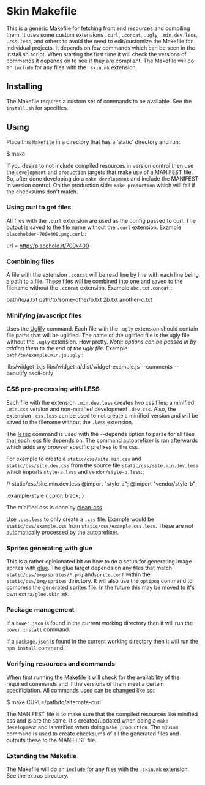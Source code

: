 # Skin Makefile

This is a generic Makefile for fetching front end resources and compiling
them.  It uses some custom extensions `.curl`, `.concat`, `.ugly`,
`.min.dev.less`, `.css.less`, and others to avoid the need to edit/customize
the Makefile for individual projects.  It depends on few commands which can
be seen in the install.sh script.  When starting the first time it will check
the versions of commands it depends on to see if they are compliant.  The
Makefile will do an `include` for any files with the `.skin.mk` extension.

## Installing

The Makefile requires a custom set of commands to be available. See the
`install.sh` for specifics. 

## Using

Place this `Makefile` in a directory that has a 'static' directory and run::

  $ make

If you desire to not include compiled resources in version control then use the
`development` and `production` targets that make use of a MANIFEST file. So,
after done developing do a `make development` and include the MANIFEST in
version control.  On the production side: `make production` which will fail if
the checksums don't match.

### Using curl to get files

All files with the `.curl` extension are used as the config passed to curl.
The output is saved to the file name without the `.curl` extension. Example
`placeholder-700x400.png.curl`:: 

  url = http://placehold.it/700x400

### Combining files

A file with the extension `.concat` will be read line by line with each line
being a path to a file. These files will be combined into one and saved to the
filename without the `.concat` extension.  Example `abc.txt.concat`::

  path/to/a.txt
  path/to/some-other/b.txt
  2b.txt
  another-c.txt

### Minifying javascript files

Uses the [Uglify](https://github.com/mishoo/UglifyJS2) command.  Each file with
the `.ugly` extension should contain file paths that will be uglified. The name
of the uglified file is the ugly file without the `.ugly` extension.  How
pretty.  *Note: options can be passed in by adding them to the end of the ugly
file.* Example `path/to/example.min.js.ugly`::

  libs/widget-b.js
  libs/widget-a/dist/widget-example.js
  --comments
  --beautify ascii-only 


### CSS pre-processing with LESS

Each file with the extension `.min.dev.less` creates two css files; a minified
`.min.css` version and non-minified development `.dev.css`.  Also, the
extension `.css.less` can be used to not create a minified version and will be
saved to the filename without the `.less` extension.

The [lessc](http://lesscss.org/) command is used with the --depends option to
parse for all files that each less file depends on.  The command
[autoprefixer](https://github.com/ai/autoprefixer-cli) is ran afterwards which adds
any browser specific prefixes to the css.

For example to create a `static/css/site.min.css` and `static/css/site.dev.css` from the
source file `static/css/site.min.dev.less` which imports `style-a.less` and
`vendor/style-b.less`::

  // static/css/site.min.dev.less
  @import "style-a";
  @import "vendor/style-b";

  .example-style {
    color: black;
  }

The minified css is done by [clean-css](https://www.npmjs.org/package/clean-css).

Use `.css.less` to only create a `.css` file. Example would be
`static/css/example.css` from `static/css/example.css.less`. These are not automatically
processed by the autoprefixer.

### Sprites generating with glue

This is a rather opinionated bit on how to do a setup for generating image
sprites with [glue](https://github.com/jorgebastida/glue/). The glue target
depends on any files that match `static/css/img/sprites/*.png` and`sprite.conf` within
the `static/css/img/sprites` directory. It will also use the `optipng` command to
compress the generated sprites file.  In the future this may be moved to it's
own `extra/glue.skin.mk`.

### Package management

If a `bower.json` is found in the current working directory then it will run
the `bower install` command.

If a `package.json` is found in the current working directory then it will run
the `npm install` command.

### Verifying resources and commands

When first running the Makefile it will check for the availability of the
required commands and if the versions of them meet a certain specificiation.
All commands used can be changed like so::

  $ make CURL=/path/to/alternate-curl

The MANIFEST file is to make sure that the compiled resources like minified css
and js are the same.  It's created/updated when doing a `make development` and
is verified when doing `make production`. The `md5sum` command is used to
create checksums of all the generated files and outputs these to the MANIFEST
file.

### Extending the Makefile

The Makefile will do an `include` for any files with the `.skin.mk` extension.
See the extras directory.
